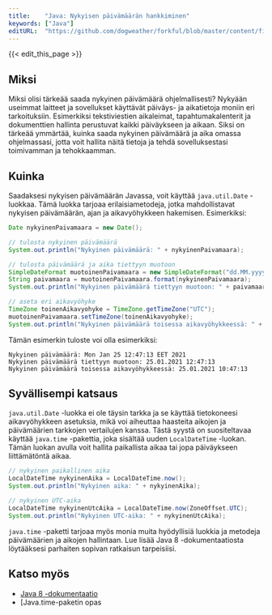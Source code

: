 ```yaml
---
title:    "Java: Nykyisen päivämäärän hankkiminen"
keywords: ["Java"]
editURL:  "https://github.com/dogweather/forkful/blob/master/content/fi/java/getting-the-current-date.md"
---
```


{{< edit_this_page >}}

## Miksi

Miksi olisi tärkeää saada nykyinen päivämäärä ohjelmallisesti? Nykyään useimmat laitteet ja sovellukset käyttävät päiväys- ja aikatietoja moniin eri tarkoituksiin. Esimerkiksi tekstiviestien aikaleimat, tapahtumakalenterit ja dokumenttien hallinta perustuvat kaikki päiväykseen ja aikaan. Siksi on tärkeää ymmärtää, kuinka saada nykyinen päivämäärä ja aika omassa ohjelmassasi, jotta voit hallita näitä tietoja ja tehdä sovelluksestasi toimivamman ja tehokkaamman.

## Kuinka

Saadaksesi nykyisen päivämäärän Javassa, voit käyttää `java.util.Date` -luokkaa. Tämä luokka tarjoaa erilaisia ​​metodeja, jotka mahdollistavat nykyisen päivämäärän, ajan ja aikavyöhykkeen hakemisen. Esimerkiksi:

```java
Date nykyinenPaivamaara = new Date();

// tulosta nykyinen päivämäärä
System.out.println("Nykyinen päivämäärä: " + nykyinenPaivamaara);

// tulosta päivämäärä ja aika tiettyyn muotoon
SimpleDateFormat muotoinenPaivamaara = new SimpleDateFormat("dd.MM.yyyy HH:mm:ss");
String paivamaara = muotoinenPaivamaara.format(nykyinenPaivamaara);
System.out.println("Nykyinen päivämäärä tiettyyn muotoon: " + paivamaara);

// aseta eri aikavyöhyke
TimeZone toinenAikavyohyke = TimeZone.getTimeZone("UTC");
muotoinenPaivamaara.setTimeZone(toinenAikavyohyke);
System.out.println("Nykyinen päivämäärä toisessa aikavyöhykkeessä: " + muotoinenPaivamaara.format(nykyinenPaivamaara));
```

Tämän esimerkin tuloste voi olla esimerkiksi:

```
Nykyinen päivämäärä: Mon Jan 25 12:47:13 EET 2021
Nykyinen päivämäärä tiettyyn muotoon: 25.01.2021 12:47:13
Nykyinen päivämäärä toisessa aikavyöhykkeessä: 25.01.2021 10:47:13
```

## Syvällisempi katsaus

`java.util.Date` -luokka ei ole täysin tarkka ja se käyttää tietokoneesi aikavyöhykkeen asetuksia, mikä voi aiheuttaa haasteita aikojen ja päivämäärien tarkkojen vertailujen kanssa. Tästä syystä on suositeltavaa käyttää `java.time` -pakettia, joka sisältää uuden `LocalDateTime` -luokan. Tämän luokan avulla voit hallita paikallista aikaa tai jopa päiväykseen liittämätöntä aikaa.

```java
// nykyinen paikallinen aika
LocalDateTime nykyinenAika = LocalDateTime.now();
System.out.println("Nykyinen aika: " + nykyinenAika);

// nykyinen UTC-aika
LocalDateTime nykyinenUtcAika = LocalDateTime.now(ZoneOffset.UTC);
System.out.println("Nykyinen UTC-aika: " + nykyinenUtcAika);
```

`java.time` -paketti tarjoaa myös monia muita hyödyllisiä luokkia ja metodeja päivämäärien ja aikojen hallintaan. Lue lisää Java 8 -dokumentaatiosta löytääksesi parhaiten sopivan ratkaisun tarpeisiisi.

## Katso myös

- [Java 8 -dokumentaatio](https://docs.oracle.com/javase/8/docs/api/)
- [Java.time-paketin opas